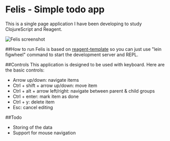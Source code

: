 Felis - Simple todo app
====================================

This is a single page application I have been developing to study ClojureScript and Reagent.

![Felis screenshot](http://tommiseppanen.github.io/screenshots/felis.png)

##How to run
Felis is based on [reagent-template](https://github.com/reagent-project/reagent-template) so you 
can just use "lein figwheel" command to start the development server and REPL.

##Controls
This application is designed to be used with keyboard. Here are the basic controls:
- Arrow up/down: navigate items
- Ctrl + shift + arrow up/down: move item
- Ctrl + alt + arrow left/right: navigate between parent & child groups
- Ctrl + enter: mark item as done
- Ctrl + y: delete item
- Esc: cancel editing

##Todo
- Storing of the data
- Support for mouse navigation
